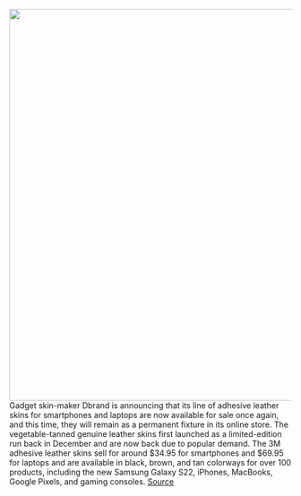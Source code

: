 <img src='https://cdn.vox-cdn.com/thumbor/99397blCS6tpikbMAqUOwFUuj7w=/0x0:2048x1152/1200x800/filters:focal(861x413:1187x739)/cdn.vox-cdn.com/uploads/chorus_image/image/70545438/Collection.0.jpg' width='700px' /><br/>
Gadget skin-maker Dbrand is announcing that its line of adhesive leather skins for smartphones and laptops are now available for sale once again, and this time, they will remain as a permanent fixture in its online store. The vegetable-tanned genuine leather skins first launched as a limited-edition run back in December and are now back due to popular demand. The 3M adhesive leather skins sell for around $34.95 for smartphones and $69.95 for laptops and are available in black, brown, and tan colorways for over 100 products, including the new Samsung Galaxy S22, iPhones, MacBooks, Google Pixels, and gaming consoles.
<a href='https://www.theverge.com/2022/2/24/22949191/dbrand-leather-phone-tablet-laptop-skins-back-in-stock-permanently'> Source <a/>